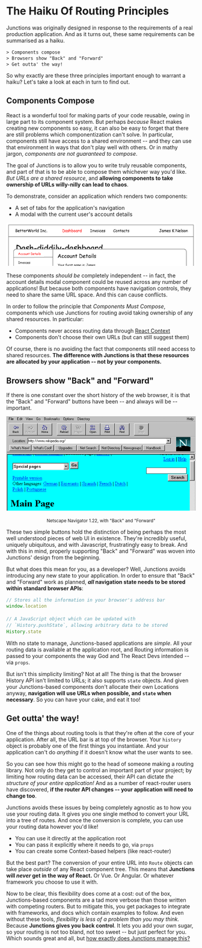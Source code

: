 ---
---

# The Haiku Of Routing Principles

Junctions was originally designed in response to the requirements of a real production application. And as it turns out, these same requirements can be summarised as a haiku.

```
> Components compose
> Browsers show "Back" and "Forward"
> Get outta' the way!
```

So why exactly are these three principles important enough to warrant a haiku? Let's take a look at each in turn to find out.

## Components Compose

React is a wonderful tool for making parts of your code reusable, owing in large part to its component system. But perhaps *because* React makes creating new components so easy, it can also be easy to forget that there are still problems which componentization can't solve. In particular, components still have access to a shared environment -- and they can use that environment in ways that don't play well with others. Or in mathy jargon, *components are not guaranteed to compose*.

The goal of Junctions is to allow you to write truly reusable components, and part of that is to be able to compose them whichever way you'd like. *But URLs are a shared resource*, and **allowing components to take ownership of URLs willy-nilly can lead to chaos**.

To demonstrate, consider an application which renders two components:

- A set of tabs for the application's navigation
- A modal with the current user's account details

![Parallel Routes Wireframe](./three-principles/parallel-routes-wireframe.png)

These components *should be* completely independent -- in fact, the account details modal component could be reused across any number of applications! But because both components have navigation controls, they need to share the same URL space. And this can cause conflicts.

In order to follow the principle that *Components Must Compose*, components which use Junctions for routing avoid taking ownership of any shared resources. In particular:

- Components never access routing data through [React Context](https://facebook.github.io/react/docs/context.html#why-not-to-use-context)
- Components don't choose their own URLs (but can still suggest them)

Of course, there is no avoiding the fact that components still need access to shared resources. **The difference with Junctions is that these resources are allocated by your application -- not by your components.**

## Browsers show "Back" and "Forward"

If there is one constant over the short history of the web browser, it is that the "Back" and "Forward" buttons have been -- and always will be -- important.

![Parallel Routes Wireframe](./three-principles/netscape-1.22.png)
<center><small>Netscape Navigator 1.22, with "Back" and "Forward"</small></center>

These two simple buttons hold the distinction of being perhaps the most well understood pieces of web UI in existence. They're incredibly useful, uniquely ubiquitous, and with Javascript, frustratingly easy to break. And with this in mind, properly supporting "Back" and "Forward" was woven into Junctions' design from the beginning.

But what does this mean for you, as a developer? Well, Junctions avoids introducing any new state to your application. In order to ensure that "Back" and "Forward" work as planned, ***all* navigation state needs to be stored within standard browser APIs**:

```js
// Stores all the information in your browser's address bar
window.location

// A JavaScript object which can be updated with
// `History.pushState`, allowing arbitrary data to be stored
History.state
```

With no state to manage, Junctions-based applications are *simple*. All your routing data is available at the application root, and Routing information is passed to your components the way God and The React Devs intended -- via `props`.

But isn't this simplicity limiting? Not at all! The thing is that the browser History API isn't limited to URLs; it also supports `state` objects. And given your Junctions-based components don't allocate their own Locations anyway, **navigation will use URLs when possible, and `state` when necessary**. So you can have your cake, and eat it too!

## Get outta' the way!

One of the things about routing tools is that they're often at the core of your application. After all, the URL bar is at top of the browser. Your `history` object is probably one of the first things you instantiate. And your application can't do *anything* if it doesn't know what the user wants to see.

So you can see how this might go to the head of someone making a routing library. Not only do they get to control an important part of your project; by limiting how routing data can be accessed, their API can dictate *the structure of your entire application!* And as a number of react-router users have discovered, **if the router API changes -- your application will need to change too**.

Junctions avoids these issues by being completely agnostic as to how you use your routing data. It gives you one single method to convert your URL into a tree of routes. And once the conversion is complete, you can use your routing data however you'd like!

- You can use it directly at the application root
- You can pass it explicitly where it needs to go, via `props`
- You can create some Context-based helpers (like react-router)

But the best part? The conversion of your entire URL into `Route` objects can take place *outside* of any React component tree. This means that **Junctions will *never* get in the way of React.** Or Vue. Or Angular. Or whatever framework you choose to use it with.

Now to be clear, this flexibility does come at a cost: out of the box, Junctions-based components are a tad more verbose than those written with competing routers. But to mitigate this, you get packages to integrate with frameworks, and docs which contain examples to follow. And even without these tools, *flexibility is less of a problem than you may think.* Because **Junctions gives you back control**. It lets you add your own sugar, so your routing is not too bland, not too sweet -- but just perfect for you. Which sounds great and all, but [how exactly does Junctions manage this?](what-you-get-from-junctions.md)

